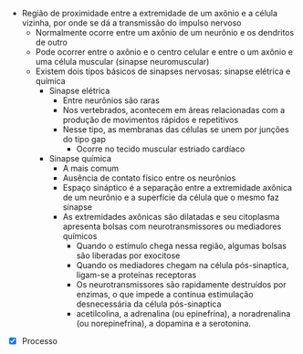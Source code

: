 -   Região de proximidade entre a extremidade de um axônio e a
            célula vizinha, por onde se dá a transmissão do impulso
            nervoso
      -   Normalmente ocorre entre um axônio de um neurônio e os
            dendritos de outro
      -   Pode ocorrer entre o axônio e o centro celular e entre o um
            axônio e uma célula muscular (sinapse neuromuscular)
      -   Existem dois tipos básicos de sinapses nervosas: sinapse
            elétrica e química
          -   Sinapse elétrica
              -   Entre neurônios são raras
              -   Nos vertebrados, acontecem em áreas relacionadas com
                    a produção de movimentos rápidos e repetitivos
              -   Nesse tipo, as membranas das células se unem por
                    junções do tipo gap
                    -   Ocorre no tecido muscular estriado cardíaco
          -   Sinapse química
              -   A mais comum
              -   Ausência de contato físico entre os neurônios
              -   Espaço sináptico é a separação entre a extremidade
                    axônica de um neurônio e a superfície da célula que
                    o mesmo faz sinapse
              -   As extremidades axônicas são dilatadas e seu
                    citoplasma apresenta bolsas com neurotransmissores
                    ou mediadores químicos
                  -   Quando o estímulo chega nessa região, algumas
                        bolsas são liberadas por exocitose
                  -   Quando os mediadores chegam na célula
                        pós-sinaptica, ligam-se a proteínas receptoras
                  -   Os neurotransmissores são rapidamente destruídos
                        por enzimas, o que impede a contínua estimulação
                        desnecessária da célula pós-sinaptica
                  -   acetilcolina, a adrenalina (ou epinefrina), a
                        noradrenalina (ou norepinefrina), a dopamina e a
                        serotonina.
- [x] Processo